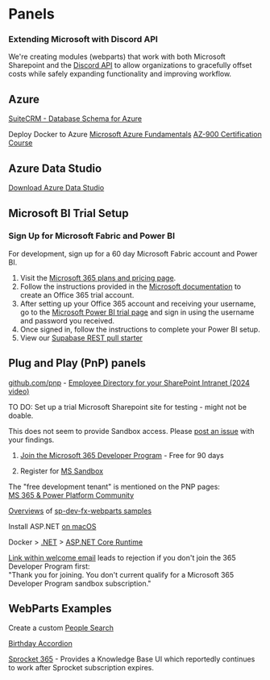 # Panels

### Extending Microsoft with Discord API

We're creating modules (webparts) that work with both Microsoft Sharepoint and the [Discord API](https://discord.com/developers/docs/intro) to allow organizations to gracefully offset costs while safely expanding functionality and improving workflow.

<!--
[Our current Microsoft Issues](issues) - Creating safe alternatives with [Omdena Teams](https://omdena.com).
-->

## Azure

[SuiteCRM - Database Schema for Azure](../profile/crm/)

Deploy Docker to Azure<!-- 2 links from Soham, April 2025 -->
[Microsoft Azure Fundamentals](https://learn.microsoft.com/en-us/training/courses/az-900t00)
[AZ-900 Certification Course](https://www.youtube.com/watch?v=pY0LnKiDwRA&list=PLlVtbbG169nED0_vMEniWBQjSoxTsBYS3)

## Azure Data Studio

[Download Azure Data Studio](https://learn.microsoft.com/en-us/azure-data-studio/download-azure-data-studio)

## Microsoft BI Trial Setup

### Sign Up for Microsoft Fabric and Power BI

For development, sign up for a 60 day Microsoft Fabric account and Power BI.

1. Visit the [Microsoft 365 plans and pricing page](https://www.microsoft.com/en-us/microsoft-365/enterprise/office365-plans-and-pricing).
2. Follow the instructions provided in the [Microsoft documentation](https://learn.microsoft.com/en-us/power-bi/enterprise/service-admin-signing-up-for-power-bi-with-a-new-office-365-trial) to create an Office 365 trial account.
3. After setting up your Office 365 account and receiving your username, go to the [Microsoft Power BI trial page](https://www.microsoft.com/en-us/power-platform/products/power-bi/getting-started-with-power-bi) and sign in using the username and password you received.
4. Once signed in, follow the instructions to complete your Power BI setup.
5. View our [Supabase REST pull starter](powerbi)
 

## Plug and Play (PnP) panels


[github.com/pnp](https://github.com/pnp) - [Employee Directory for your SharePoint Intranet (2024 video)](https://youtu.be/VFKs_pISfxg?si=3damfliZRWSxic6d)


TO DO: Set up a trial Microsoft Sharepoint site for testing - might not be doable.
<!--TO DO: Document fix for installing [dalikoo](dalikoo) member list in Sharepoint-->

This does not seem to provide Sandbox access. Please [post an issue](https://github.com/ModelEarth/panels) with your findings.

1. [Join the Microsoft 365 Developer Program](https://learn.microsoft.com/en-us/office/developer-program/microsoft-365-developer-program) - Free for 90 days

2. Register for [MS Sandbox](https://learn.microsoft.com/en-us/office/developer-program/microsoft-365-developer-program-get-started)

The "free development tenant" is mentioned on the PNP pages:  
[MS 365 & Power Platform Community](https://pnp.github.io/)  


[Overviews](https://pnp.github.io/sp-dev-fx-webparts) of [sp-dev-fx-webparts samples](https://github.com/pnp/sp-dev-fx-webparts/)

Install ASP.NET [on macOS](https://learn.microsoft.com/en-us/dotnet/core/install/macos#install-with-bash-automation)


Docker > [.NET](https://hub.docker.com/_/microsoft-dotnet/) > [ASP.NET Core Runtime](https://hub.docker.com/_/microsoft-dotnet-aspnet/)

[Link within welcome email](https://developer.microsoft.com/en-us/microsoft-365/profile) leads to rejection if you don't join the 365 Developer Program first:  
"Thank you for joining. You don't current qualify for a Microsoft 365 Developer Program sandbox subscription."

## WebParts Examples

Create a custom [People Search](https://youtu.be/1Ny1nfU1iy0?si=pIvP28mHIs-uVi_D)

[Birthday Accordion](https://github.com/pnp/sp-dev-fx-webparts/tree/main/samples/react-birthdays-per-month)

[Sprocket 365](https://sprocket365.com/docs/category/web-parts) - Provides a Knowledge Base UI which reportedly continues to work after Sprocket subscription expires.

